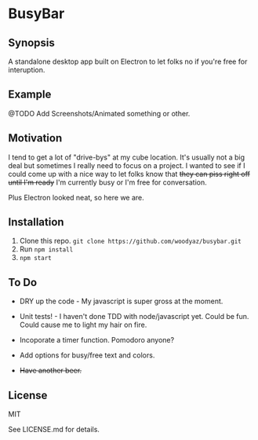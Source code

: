 # BusyBar

## Synopsis

A standalone desktop app built on Electron to let folks no if you're free for interuption.

## Example

@TODO Add Screenshots/Animated something or other.

## Motivation

I tend to get a lot of "drive-bys" at my cube location.  It's usually not a big deal but sometimes I really need to focus on a project.  I wanted to see if I could come up with a nice way to let folks know that ~~they can piss right off until I'm ready~~ I'm currently busy or I'm free for conversation.

Plus Electron looked neat, so here we are.

## Installation

1) Clone this repo.
  `git clone https://github.com/woodyaz/busybar.git`
2) Run `npm install`
3) `npm start`

## To Do

* DRY up the code -  My javascript is super gross at the moment.

* Unit tests! - I haven't done TDD with node/javascript yet.  Could be fun.  Could cause me to light my hair on fire.

* Incoporate a timer function.  Pomodoro anyone?

* Add options for busy/free text and colors.

* ~~Have another beer.~~

## License

MIT

See LICENSE.md for details.
